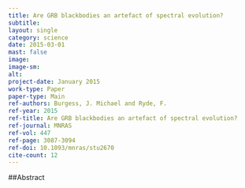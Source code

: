 ```yaml
---
title: Are GRB blackbodies an artefact of spectral evolution? 
subtitle: 
layout: single
category: science
date: 2015-03-01
mast: false
image: 
image-sm: 
alt: 
project-date: January 2015
work-type: Paper
paper-type: Main
ref-authors: Burgess, J. Michael and Ryde, F.
ref-year: 2015
ref-title: Are GRB blackbodies an artefact of spectral evolution? 
ref-journal: MNRAS
ref-vol: 447
ref-page: 3087-3094
ref-doi: 10.1093/mnras/stu2670
cite-count: 12
---
```



##Abstract

